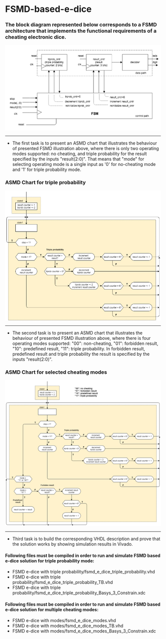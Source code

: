 # FSMD-based-e-dice

### The block diagram represented below corresponds to a FSMD architecture that implements the functional requirements of a cheating electronic dice.

![FSMD](https://github.com/deivyka/SHC4300/blob/master/W02%20(D2)%20The%20cheating%20e-dice%20as%20a%20FSMD/0.%20IMAGES/w2d2%20FSMD%20e-dice%20Jose.png)

---
- The first task is to present an ASMD chart that illustrates the behaviour of presented FSMD illustration above, where there is only two operating modes supported: no cheating, and triple probability for the result specified by the inputs "result(2:0)". That means that "mode" for selecting operating mode is a single input as '0' for no-cheating mode and '1' for triple probability mode. 

### ASMD Chart for triple probability
![ASMD Chart](https://github.com/deivyka/SHC4300/blob/master/W02%20(D2)%20The%20cheating%20e-dice%20as%20a%20FSMD/0.%20IMAGES/w2d2%20ASMD%20e-dice%20with%20triple%20prob.png)


---
- The second task is to present an ASMD chart that illustrates the behaviour of presented FSMD illustration above, where there is four operating modes supported: "00": non-cheating, "01": forbidden result, "10": predefined result, "11": triple probability. In forbidden result, predefined result and triple probability the result is specified by the inputs "result(2:0)".

### ASMD Chart for selected cheating modes
![ASMD Chart](https://github.com/deivyka/SHC4300/blob/master/W02%20(D2)%20The%20cheating%20e-dice%20as%20a%20FSMD/0.%20IMAGES/w2d2%20ASMD%20e-dice%20with%20modes.png)


---
- Third task is to build the corresponding VHDL description and prove that the solution works by showing simulation results in Vivado.

#### Following files must be compiled in order to run and simulate FSMD based e-dice solution for triple probability mode:

- FSMD e-dice with triple probability/fsmd_e_dice_triple_probability.vhd
- FSMD e-dice with triple probability/fsmd_e_dice_triple_probability_TB.vhd
- FSMD e-dice with triple probability/fsmd_e_dice_triple_probability_Basys_3_Constrain.xdc

#### Following files must be compiled in order to run and simulate FSMD based e-dice solution for multiple cheating modes:

- FSMD e-dice with modes/fsmd_e_dice_modes.vhd
- FSMD e-dice with modes/fsmd_e_dice_modes_TB.vhd
- FSMD e-dice with modes/fsmd_e_dice_modes_Basys_3_Constrain.xdc
